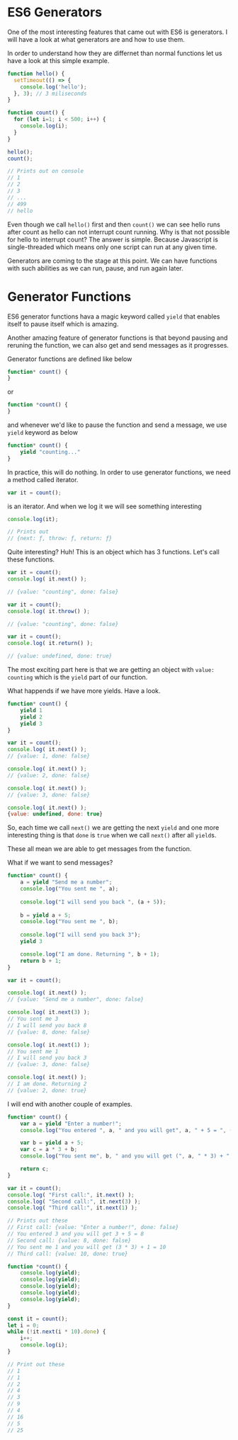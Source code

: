 # ES6 Generators

One of the most interesting features that came out with ES6 is generators. I will have a look at what generators are and how to use them.

In order to understand how they are differnet than normal functions let us have a look at this simple example.

```javascript
function hello() {
  setTimeout(() => {
    console.log('hello');
  }, 3); // 3 miliseconds
}

function count() {
  for (let i=1; i < 500; i++) {
    console.log(i);
  }
}

hello();
count();

// Prints out on console
// 1
// 2
// 3
// ...
// 499
// hello
```

Even though we call `hello()` first and then `count()` we can see hello runs after count as hello can not interrupt count running.
Why is that not possible for hello to interrupt count? The answer is simple. Because Javascript is single-threaded which means only one script can run at any given time.

Generators are coming to the stage at this point. We can have functions with such abilities as we can run, pause, and run again later.

# Generator Functions

ES6 generator functions hava a magic keyword called `yield` that enables itself to pause itself which is amazing.

Another amazing feature of generator functions is that beyond pausing and reruning the function, we can also get and send messages as it progresses.

Generator functions are defined like below

```javascript
function* count() {
}
```

or

```javascript
function *count() {
}
```
and whenever we'd like to pause the function and send a message, we use ``yield`` keyword as below

```javascript
function* count() {
    yield "counting..."
}
```

In practice, this will do nothing. In order to use generator functions, we need a method called iterator.

```javascript
var it = count();
```
is an iterator. And when we log it we will see something interesting

```javascript
console.log(it);

// Prints out
// {next: ƒ, throw: ƒ, return: ƒ}
```

Quite interesting? Huh! This is an object which has 3 functions. Let's call these functions.

```javascript
var it = count();
console.log( it.next() );

// {value: "counting", done: false}
```

```javascript
var it = count();
console.log( it.throw() );

// {value: "counting", done: false}
```

```javascript
var it = count();
console.log( it.return() );

// {value: undefined, done: true}
```

The most exciting part here is that we are getting an object with ``value: counting`` which is the ``yield`` part of our function.

What happends if we have more yields. Have a look.

```javascript
function* count() {
    yield 1
    yield 2
    yield 3
}

var it = count();
console.log( it.next() );
// {value: 1, done: false}

console.log( it.next() );
// {value: 2, done: false}

console.log( it.next() );
// {value: 3, done: false}

console.log( it.next() );
{value: undefined, done: true}
```

So, each time we call ``next()`` we are getting the next ``yield`` and one more interesting thing is that ``done`` is ``true`` when we call ``next()`` after all ``yield``s. 

These all mean we are able to get messages from the function.

What if we want to send messages?

```javascript
function* count() {
    a = yield "Send me a number";
    console.log("You sent me ", a);
    
    console.log("I will send you back ", (a + 5));
    
    b = yield a + 5;
    console.log("You sent me ", b);
    
    console.log("I will send you back 3");
    yield 3

    console.log("I am done. Returning ", b + 1);
    return b + 1;
}

var it = count();

console.log( it.next() );
// {value: "Send me a number", done: false}

console.log( it.next(3) );
// You sent me 3
// I will send you back 8
// {value: 8, done: false}

console.log( it.next(1) );
// You sent me 1
// I will send you back 3
// {value: 3, done: false}

console.log( it.next() );
// I am done. Returning 2
// {value: 2, done: true}
```

I will end with another couple of examples.

```javascript
function* count() {
    var a = yield "Enter a number!";
    console.log("You entered ", a, " and you will get", a, " + 5 = ", (a + 5));

    var b = yield a + 5;
    var c = a * 3 + b;
    console.log("You sent me", b, " and you will get (", a, " * 3) + ", b, "=", c);

    return c;
}

var it = count();
console.log( "First call:", it.next() );
console.log( "Second call:", it.next(3) );
console.log( "Third call:", it.next(1) );

// Prints out these
// First call: {value: "Enter a number!", done: false}
// You entered 3 and you will get 3 + 5 = 8
// Second call: {value: 8, done: false}
// You sent me 1 and you will get (3 * 3) + 1 = 10
// Third call: {value: 10, done: true}
```

```javascript
function *count() {
    console.log(yield);
    console.log(yield);
    console.log(yield);
    console.log(yield);
    console.log(yield);
}

const it = count();
let i = 0;
while (!it.next(i * 10).done) {
    i++;
    console.log(i);
}

// Print out these
// 1
// 1
// 2
// 4
// 3
// 9
// 4
// 16
// 5
// 25
```

